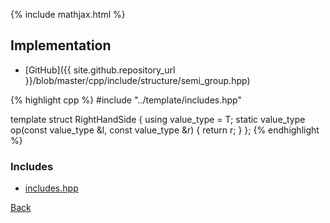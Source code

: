 {% include mathjax.html %}



## Implementation

- [GitHub]({{ site.github.repository_url }}/blob/master/cpp/include/structure/semi_group.hpp)

{% highlight cpp %}
#include "../template/includes.hpp"

template <typename T> struct RightHandSide {
  using value_type = T;
  static value_type op(const value_type &l, const value_type &r) { return r; }
};
{% endhighlight %}

### Includes

- [includes.hpp](../template/includes)

[Back](../..)

